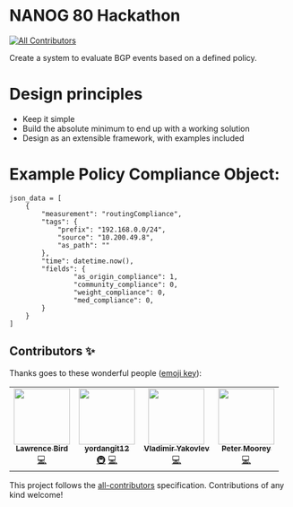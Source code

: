 # NANOG 80 Hackathon
<!-- ALL-CONTRIBUTORS-BADGE:START - Do not remove or modify this section -->
[![All Contributors](https://img.shields.io/badge/all_contributors-4-orange.svg?style=flat-square)](#contributors-)
<!-- ALL-CONTRIBUTORS-BADGE:END -->

Create a system to evaluate BGP events based on a defined policy.

# Design principles

- Keep it simple
- Build the absolute minimum to end up with a working solution
- Design as an extensible framework, with examples included


# Example Policy Compliance Object:

```
json_data = [
    {
        "measurement": "routingCompliance",
        "tags": {
            "prefix": "192.168.0.0/24",
            "source": "10.200.49.8",
            "as_path": ""
        },
        "time": datetime.now(),
        "fields": {
                "as_origin_compliance": 1,
                "community_compliance": 0,
                "weight_compliance": 0,
                "med_compliance": 0,
        }
    }
]
```

## Contributors ✨

Thanks goes to these wonderful people ([emoji key](https://allcontributors.org/docs/en/emoji-key)):

<!-- ALL-CONTRIBUTORS-LIST:START - Do not remove or modify this section -->
<!-- prettier-ignore-start -->
<!-- markdownlint-disable -->
<table>
  <tr>
    <td align="center"><a href="https://github.com/TheBirdsNest"><img src="https://avatars3.githubusercontent.com/u/31070227?v=4" width="100px;" alt=""/><br /><sub><b>Lawrence Bird</b></sub></a><br /><a href="https://github.com/petermoorey/NANOG-80-Hackathon/commits?author=TheBirdsNest" title="Code">💻</a></td>
    <td align="center"><a href="https://github.com/yordangit12"><img src="https://avatars1.githubusercontent.com/u/47042822?v=4" width="100px;" alt=""/><br /><sub><b>yordangit12</b></sub></a><br /><a href="#infra-yordangit12" title="Infrastructure (Hosting, Build-Tools, etc)">🚇</a> <a href="https://github.com/petermoorey/NANOG-80-Hackathon/commits?author=yordangit12" title="Code">💻</a></td>
    <td align="center"><a href="https://github.com/VladimirGHC"><img src="https://avatars1.githubusercontent.com/u/72935381?v=4" width="100px;" alt=""/><br /><sub><b>Vladimir Yakovlev</b></sub></a><br /><a href="https://github.com/petermoorey/NANOG-80-Hackathon/commits?author=VladimirGHC" title="Code">💻</a></td>
    <td align="center"><a href="https://www.linkedin.com/in/pmoorey"><img src="https://avatars3.githubusercontent.com/u/10014623?v=4" width="100px;" alt=""/><br /><sub><b>Peter Moorey</b></sub></a><br /><a href="https://github.com/petermoorey/NANOG-80-Hackathon/commits?author=petermoorey" title="Code">💻</a></td>
  </tr>
</table>

<!-- markdownlint-enable -->
<!-- prettier-ignore-end -->
<!-- ALL-CONTRIBUTORS-LIST:END -->

This project follows the [all-contributors](https://github.com/all-contributors/all-contributors) specification. Contributions of any kind welcome!